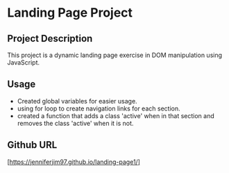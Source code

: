 # Landing Page Project

## Project Description
This project is a dynamic landing page exercise in DOM manipulation using JavaScript.

## Usage
- Created global variables for easier usage.
- using for loop to create navigation links for each section.
- created a function that adds a class 'active' when in that section and removes the class 'active' when it is not.

## Github URL
[https://jenniferjim97.github.io/landing-page1/]